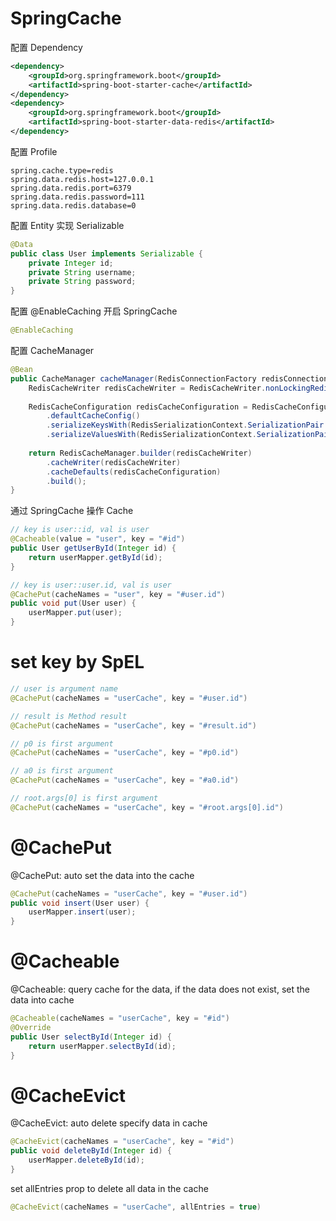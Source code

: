 # SpringCache

配置 Dependency

```xml
<dependency>
    <groupId>org.springframework.boot</groupId>
    <artifactId>spring-boot-starter-cache</artifactId>
</dependency>
<dependency>
    <groupId>org.springframework.boot</groupId>
    <artifactId>spring-boot-starter-data-redis</artifactId>
</dependency>
```

配置 Profile

```properties
spring.cache.type=redis
spring.data.redis.host=127.0.0.1
spring.data.redis.port=6379
spring.data.redis.password=111
spring.data.redis.database=0
```

配置 Entity 实现 Serializable

```java
@Data
public class User implements Serializable {
    private Integer id;
    private String username;
    private String password;
}
```

配置 @EnableCaching 开启 SpringCache

```java
@EnableCaching
```

配置 CacheManager

```java
@Bean
public CacheManager cacheManager(RedisConnectionFactory redisConnectionFactory) {
    RedisCacheWriter redisCacheWriter = RedisCacheWriter.nonLockingRedisCacheWriter(redisConnectionFactory);
    
    RedisCacheConfiguration redisCacheConfiguration = RedisCacheConfiguration
        .defaultCacheConfig()
        .serializeKeysWith(RedisSerializationContext.SerializationPair.fromSerializer(RedisSerializer.string()))
        .serializeValuesWith(RedisSerializationContext.SerializationPair.fromSerializer(RedisSerializer.json()));
    
    return RedisCacheManager.builder(redisCacheWriter)
        .cacheWriter(redisCacheWriter)
        .cacheDefaults(redisCacheConfiguration)
        .build();
}
```

通过 SpringCache 操作 Cache

```java
// key is user::id, val is user
@Cacheable(value = "user", key = "#id")
public User getUserById(Integer id) {
    return userMapper.getById(id);
}

// key is user::user.id, val is user
@CachePut(cacheNames = "user", key = "#user.id")
public void put(User user) {
    userMapper.put(user);
}
```

# set key by SpEL

```java
// user is argument name
@CachePut(cacheNames = "userCache", key = "#user.id")

// result is Method result
@CachePut(cacheNames = "userCache", key = "#result.id")

// p0 is first argument
@CachePut(cacheNames = "userCache", key = "#p0.id")

// a0 is first argument
@CachePut(cacheNames = "userCache", key = "#a0.id")

// root.args[0] is first argument
@CachePut(cacheNames = "userCache", key = "#root.args[0].id")
```

# @CachePut

@CachePut: auto set the data into the cache

```java
@CachePut(cacheNames = "userCache", key = "#user.id")
public void insert(User user) {
    userMapper.insert(user);
}
```

# @Cacheable

@Cacheable: query cache for the data, if the data does not exist, set the data into cache

```java
@Cacheable(cacheNames = "userCache", key = "#id")
@Override
public User selectById(Integer id) {
    return userMapper.selectById(id);
}
```

# @CacheEvict

@CacheEvict: auto delete specify data in cache

```java
@CacheEvict(cacheNames = "userCache", key = "#id")
public void deleteById(Integer id) {
    userMapper.deleteById(id);
}
```

set allEntries prop to delete all data in the cache

```java
@CacheEvict(cacheNames = "userCache", allEntries = true)
```

